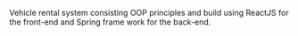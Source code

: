 Vehicle rental system consisting OOP principles and build using ReactJS for the front-end and Spring frame work for the back-end.
